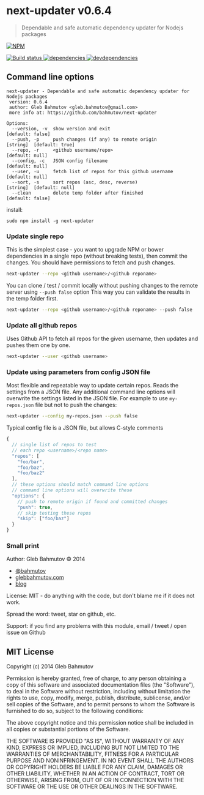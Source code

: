 # next-updater v0.6.4

> Dependable and safe automatic dependency updater for Nodejs packages

[![NPM][next-updater-icon] ][next-updater-url]

[![Build status][next-updater-ci-image] ][next-updater-ci-url]
[![dependencies][next-updater-dependencies-image] ][next-updater-dependencies-url]
[![devdependencies][next-updater-devdependencies-image] ][next-updater-devdependencies-url]

[next-updater-icon]: https://nodei.co/npm/next-updater.png?downloads=true
[next-updater-url]: https://npmjs.org/package/next-updater
[next-updater-ci-image]: https://travis-ci.org/bahmutov/next-updater.png?branch=master
[next-updater-ci-url]: https://travis-ci.org/bahmutov/next-updater
[next-updater-dependencies-image]: https://david-dm.org/bahmutov/next-updater.png
[next-updater-dependencies-url]: https://david-dm.org/bahmutov/next-updater
[next-updater-devdependencies-image]: https://david-dm.org/bahmutov/next-updater/dev-status.png
[next-updater-devdependencies-url]: https://david-dm.org/bahmutov/next-updater#info=devDependencies




## Command line options
```
next-updater - Dependable and safe automatic dependency updater for Nodejs packages
 version: 0.6.4
 author: Gleb Bahmutov <gleb.bahmutov@gmail.com>
 more info at: https://github.com/bahmutov/next-updater

Options:
  --version, -v  show version and exit                         [default: false]
  --push, -p     push changes (if any) to remote origin        [string]  [default: true]
  --repo, -r     <github username/repo>                        [default: null]
  --config, -c   JSON config filename                          [default: null]
  --user, -u     fetch list of repos for this github username  [default: null]
  --sort, -s     sort repos (asc, desc, reverse)               [string]  [default: null]
  --clean        delete temp folder after finished             [default: false]
```



install:

```
sudo npm install -g next-updater
```

### Update single repo

This is the simplest case - you want to upgrade NPM or bower dependencies in a single
repo (without breaking tests), then commit the changes. You should have permissions to
fetch and push changes.

```sh
next-updater --repo <github username>/<github reponame>
```

You can clone / test / commit locally without pushing changes to the remote server using `--push false` option
This way you can validate the results in the temp folder first.

```sh
next-updater --repo <github username>/<github reponame> --push false
```

### Update all github repos

Uses Github API to fetch all repos for the given username, then updates and pushes them one by one.

```sh
next-updater --user <github username>
```

### Update using parameters from config JSON file

Most flexible and repeatable way to update certain repos. Reads the settings from a JSON file.
Any additional command line options will overwrite the settings listed in the JSON file.
For example to use `my-repos.json` file but not to push the changes:

```sh
next-updater --config my-repos.json --push false
```

Typical config file is a JSON file, but allows C-style comments

```js
{
  // single list of repos to test
  // each repo <username>/<repo name>
  "repos": [
    "foo/bar",
    "foo/baz",
    "foo/baz2"
  ],
  // these options should match command line options
  // command line options will overwrite these
  "options": {
    // push to remote origin if found and committed changes
    "push": true,
    // skip testing these repos
    "skip": ["foo/baz"]
  }
}
```



### Small print

Author: Gleb Bahmutov &copy; 2014

* [@bahmutov](https://twitter.com/bahmutov)
* [glebbahmutov.com](http://glebbahmutov.com)
* [blog](http://bahmutov.calepin.co/)

License: MIT - do anything with the code, but don't blame me if it does not work.

Spread the word: tweet, star on github, etc.

Support: if you find any problems with this module, email / tweet / open issue on Github



## MIT License

Copyright (c) 2014 Gleb Bahmutov

Permission is hereby granted, free of charge, to any person
obtaining a copy of this software and associated documentation
files (the "Software"), to deal in the Software without
restriction, including without limitation the rights to use,
copy, modify, merge, publish, distribute, sublicense, and/or sell
copies of the Software, and to permit persons to whom the
Software is furnished to do so, subject to the following
conditions:

The above copyright notice and this permission notice shall be
included in all copies or substantial portions of the Software.

THE SOFTWARE IS PROVIDED "AS IS", WITHOUT WARRANTY OF ANY KIND,
EXPRESS OR IMPLIED, INCLUDING BUT NOT LIMITED TO THE WARRANTIES
OF MERCHANTABILITY, FITNESS FOR A PARTICULAR PURPOSE AND
NONINFRINGEMENT. IN NO EVENT SHALL THE AUTHORS OR COPYRIGHT
HOLDERS BE LIABLE FOR ANY CLAIM, DAMAGES OR OTHER LIABILITY,
WHETHER IN AN ACTION OF CONTRACT, TORT OR OTHERWISE, ARISING
FROM, OUT OF OR IN CONNECTION WITH THE SOFTWARE OR THE USE OR
OTHER DEALINGS IN THE SOFTWARE.



